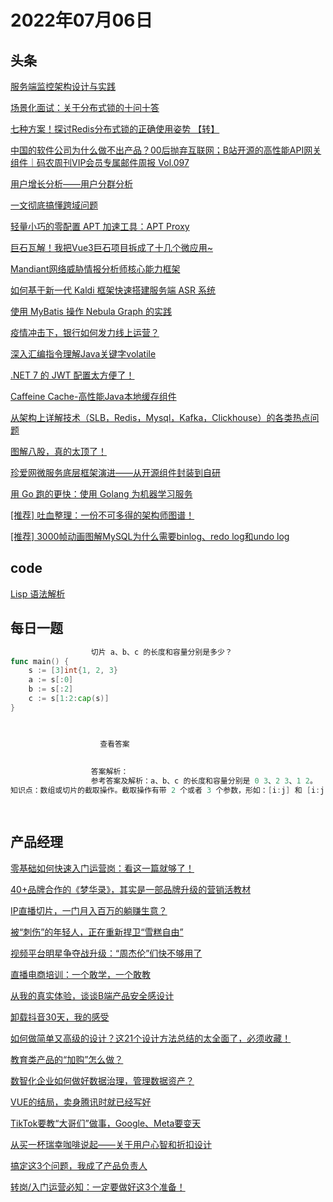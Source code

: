 # 2022年07月06日
## 头条

[服务端监控架构设计与实践](https://toutiao.io/k/xhwa9mo)

[场景化面试：关于分布式锁的十问十答](https://toutiao.io/k/1uhzu4h)

[七种方案！探讨Redis分布式锁的正确使用姿势 【转】](https://toutiao.io/k/mkzst6n)

[中国的软件公司为什么做不出产品？00后抛弃互联网；B站开源的高性能API网关组件｜码农周刊VIP会员专属邮件周报 Vol.097](https://toutiao.io/k/hausykl)

[用户增长分析——用户分群分析](https://toutiao.io/k/6wulspi)

[一文彻底搞懂跨域问题](https://toutiao.io/k/xw3mo2f)

[轻量小巧的零配置 APT 加速工具：APT Proxy](https://toutiao.io/k/2ibbtrr)

[巨石瓦解！我把Vue3巨石项目拆成了十几个微应用~](https://toutiao.io/k/kl3ogvx)

[Mandiant网络威胁情报分析师核心能力框架](https://toutiao.io/k/ivs79mw)

[如何基于新一代 Kaldi 框架快速搭建服务端 ASR 系统](https://toutiao.io/k/4byulkt)

[使用 MyBatis 操作 Nebula Graph 的实践](https://toutiao.io/k/rzvoow2)

[疫情冲击下，银行如何发力线上运营？](https://toutiao.io/k/4mnfwa5)

[深入汇编指令理解Java关键字volatile](https://toutiao.io/k/c3lbb3c)

[.NET 7 的 JWT 配置太方便了！](https://toutiao.io/k/1mc2fcp)

[Caffeine Cache-高性能Java本地缓存组件](https://toutiao.io/k/eu31f8l)

[从架构上详解技术（SLB，Redis，Mysql，Kafka，Clickhouse）的各类热点问题](https://toutiao.io/k/dih454b)

[图解八股，真的太顶了！](https://toutiao.io/k/aqpz0ic)

[珍爱网微服务底层框架演进——从开源组件封装到自研](https://toutiao.io/k/61u7m9n)

[用 Go 跑的更快：使用 Golang 为机器学习服务](https://toutiao.io/k/q0q7gec)

[[推荐] 吐血整理：一份不可多得的架构师图谱！](https://toutiao.io/k/ptp0ru2)

[[推荐] 3000帧动画图解MySQL为什么需要binlog、redo log和undo log](https://toutiao.io/k/b0g4460)



## code

[Lisp 语法解析](https://leetcode.cn/problems/parse-lisp-expression)



## 每日一题

```go
                  切片 a、b、c 的长度和容量分别是多少？
func main() {
	s := [3]int{1, 2, 3}
	a := s[:0]
	b := s[:2]
	c := s[1:2:cap(s)]
}


                  
                    查看答案
                  
                
                  答案解析：
                  参考答案及解析：a、b、c 的长度和容量分别是 0 3、2 3、1 2。
知识点：数组或切片的截取操作。截取操作有带 2 个或者 3 个参数，形如：[i:j] 和 [i:j:k]，假设截取对象的底层数组长度为 l。在操作符 [i:j] 中，如果 i 省略，默认 0，如果 j 省略，默认底层数组的长度，截取得到的切片长度和容量计算方法是 j-i、l-i。操作符 [i:j:k]，k 主要是用来限制切片的容量，但是不能大于数组的长度 l，截取得到的切片长度和容量计算方法是 j-i、k-i。

                
```


## 产品经理

[零基础如何快速入门运营岗：看这一篇就够了！](http://www.woshipm.com/open/5509502.html)

[40+品牌合作的《梦华录》，其实是一部品牌升级的营销活教材](http://www.woshipm.com/marketing/5515369.html)

[IP直播切片，一门月入百万的躺赚生意？](http://www.woshipm.com/operate/5515370.html)

[被“刺伤”的年轻人，正在重新捍卫“雪糕自由”](http://www.woshipm.com/it/5515232.html)

[视频平台明星争夺战升级：“周杰伦”们快不够用了](http://www.woshipm.com/it/5514829.html)

[直播电商培训：一个敢学，一个敢教](http://www.woshipm.com/it/5514491.html)

[从我的真实体验，谈谈B端产品安全感设计](http://www.woshipm.com/pd/5514854.html)

[卸载抖音30天，我的感受](http://www.woshipm.com/zhichang/5514478.html)

[如何做简单又高级的设计？这21个设计方法总结的太全面了，必须收藏！](http://www.woshipm.com/ucd/5514717.html)

[教育类产品的“加购”怎么做？](http://www.woshipm.com/pd/5498068.html)

[数智化企业如何做好数据治理，管理数据资产？](http://www.woshipm.com/it/5509722.html)

[VUE的结局，卖身腾讯时就已经写好](http://www.woshipm.com/it/5514921.html)

[TikTok要教“大哥们”做事，Google、Meta要变天](http://www.woshipm.com/it/5514307.html)

[从买一杯瑞幸咖啡说起——关于用户心智和折扣设计](http://www.woshipm.com/pd/5514225.html)

[搞定这3个问题，我成了产品负责人](http://www.woshipm.com/pmd/5513063.html)

[转岗/入门运营必知：一定要做好这3个准备！](http://www.woshipm.com/open/5514852.html)


